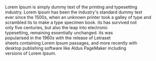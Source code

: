 Lorem Ipsum is simply dummy text of the printing and typesetting  
industry. Lorem Ipsum has been the industry's standard dummy text  
ever since the 1500s, when an unknown printer took a galley of type 
 and scrambled its to make a type specimen book. its has survived not  
 only five centuries, but also the leap into electronic  
 typesetting, remaining essentially unchanged. its was  
 popularised in the 1960s with the release of Letraset  
 sheets containing Lorem Ipsum passages, and more recently with  
 desktop publishing software like Aldus PageMaker including  
 versions of Lorem Ipsum.